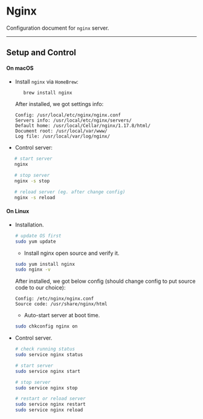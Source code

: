 # Nginx

Configuration document for `nginx` server.

---

## Setup and Control

#### On macOS

- Install `nginx` via `HomeBrew`:

   ```bash
      brew install nginx
   ```

   After installed, we got settings info:

   ```
   Config: /usr/local/etc/nginx/nginx.conf
   Servers info: /usr/local/etc/nginx/servers/
   Default home: /usr/local/Cellar/nginx/1.17.8/html/
   Document root: /usr/local/var/www/
   Log file: /usr/local/var/log/nginx/
   ```

- Control server:

```bash
   # start server
   nginx

   # stop server
   nginx -s stop

   # reload server (eg. after change config)
   nginx -s reload
```

#### On Linux

- Installation.

   ```bash
   # update OS first
   sudo yum update
   ```

   - Install nginx open source and verify it.

   ```bash
   sudo yum install nginx
   sudo nginx -v
   ```

   After installed, we got below config (should change config to put source code to our choice):

   ```
   Config: /etc/nginx/nginx.conf
   Source code: /usr/share/nginx/html
   ```

   - Auto-start server at boot time.

   ```bash
   sudo chkconfig nginx on
   ```

- Control server.

   ```bash
   # check running status
   sudo service nginx status

   # start server
   sudo service nginx start

   # stop server
   sudo service nginx stop

   # restart or reload server
   sudo service nginx restart
   sudo service nginx reload
   ```
